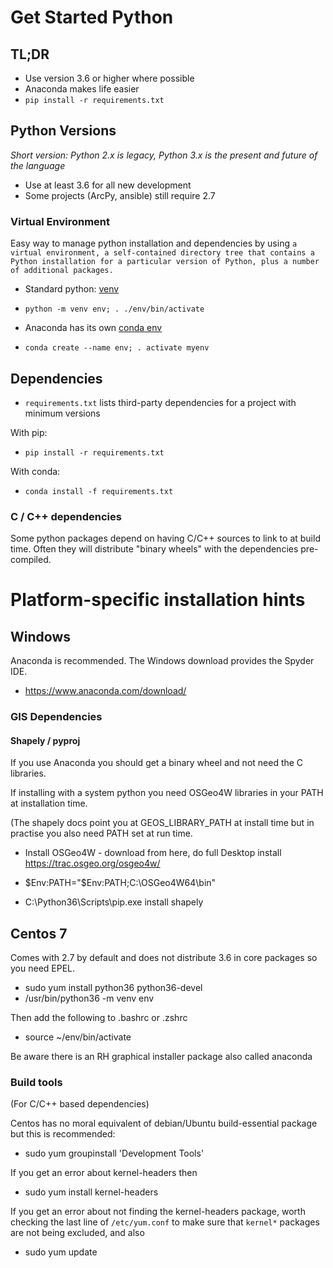 # Get Started Python 

## TL;DR

  * Use version 3.6 or higher where possible
  * Anaconda makes life easier
  * `pip install -r requirements.txt`

## Python Versions

_Short version: Python 2.x is legacy, Python 3.x is the present and future of the language_

  * Use at least 3.6 for all new development
  * Some projects (ArcPy, ansible) still require 2.7

### Virtual Environment

Easy way to manage python installation and dependencies by using `a virtual environment, a self-contained directory tree that contains a Python installation for a particular version of Python, plus a number of additional packages.`

  * Standard python: [venv](https://docs.python.org/3/tutorial/venv.html)
  * `python -m venv env; . ./env/bin/activate`

  * Anaconda has its own [conda env](https://conda.io/docs/user-guide/tasks/manage-environments.html)
  * `conda create --name env; . activate myenv`

## Dependencies

  * `requirements.txt` lists third-party dependencies for a project with minimum versions

With pip:

  * `pip install -r requirements.txt`

With conda:
  * `conda install -f requirements.txt`

### C / C++ dependencies

Some python packages depend on having C/C++ sources to link to at build time. Often they will distribute "binary wheels" with the dependencies pre-compiled.   


# Platform-specific installation hints

## Windows

Anaconda is recommended. The Windows download provides the Spyder IDE.

  * https://www.anaconda.com/download/

### GIS Dependencies

#### Shapely / pyproj

If you use Anaconda you should get a binary wheel and not need the C libraries.

If installing with a system python you need OSGeo4W libraries in your PATH at installation time. 

(The shapely docs point you at GEOS_LIBRARY_PATH at install time but in practise you also need PATH set at run time.

  * Install OSGeo4W - download from here, do full Desktop install https://trac.osgeo.org/osgeo4w/

  * $Env:PATH="$Env:PATH;C:\OSGeo4W64\bin\"

  * C:\Python36\Scripts\pip.exe install shapely

  
## Centos 7

Comes with 2.7 by default and does not distribute 3.6 in core packages so you need EPEL.

  * sudo yum install python36 python36-devel
  * /usr/bin/python36 -m venv env

Then add the following to .bashrc or .zshrc
  * source ~/env/bin/activate

Be aware there is an RH graphical installer package also called anaconda

### Build tools 

(For C/C++ based dependencies)

Centos has no moral equivalent of debian/Ubuntu build-essential package but this is recommended:

  * sudo yum groupinstall 'Development Tools'

If you get an error about kernel-headers then

  * sudo yum install kernel-headers

If you get an error about not finding the kernel-headers package, worth checking the last line of `/etc/yum.conf` to make sure that `kernel*` packages are not being excluded, and also

  * sudo yum update



